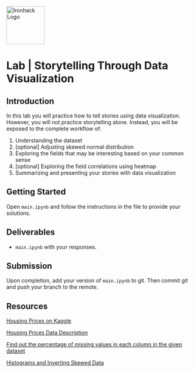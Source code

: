 <img src="https://bit.ly/2VnXWr2" alt="Ironhack Logo" width="100"/>

# Lab | Storytelling Through Data Visualization

## Introduction

In this lab you will practice how to tell stories using data visualization. However, you will not practice storytelling alone. Instead, you will be exposed to the complete workflow of: 

1. Understanding the dataset
1. [optional] Adjusting skewed normal distribution
1. Exploring the fields that may be interesting based on your common sense
1. [optional] Exploring the field correlations using heatmap
1. Summarizing and presenting your stories with data visualization

## Getting Started

Open `main.ipynb` and follow the instructions in the file to provide your solutions.

## Deliverables

- `main.ipynb` with your responses.

## Submission

Upon completion, add your version of `main.ipynb` to git. Then commit git and push your branch to the remote.

## Resources

[Housing Prices on Kaggle](https://www.kaggle.com/c/house-prices-advanced-regression-techniques/data)

[Housing Prices Data Description](your-code/data-description.txt)

[Find out the percentage of missing values in each column in the given dataset](https://stackoverflow.com/questions/51070985/find-out-the-percentage-of-missing-values-in-each-column-in-the-given-dataset)

[Histograms and Inverting Skewed Data](https://trainingdatascience.com/workshops/histograms-and-skewed-data/)
